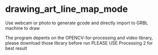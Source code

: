 # drawing_art_line_map_mode
Use webcam or photo to generate gcode and directly import to GRBL machine to draw


The program depents on the OPENCV-for-processing and video library, please download those library before run
PLEASE USE Processing 2 for best result
